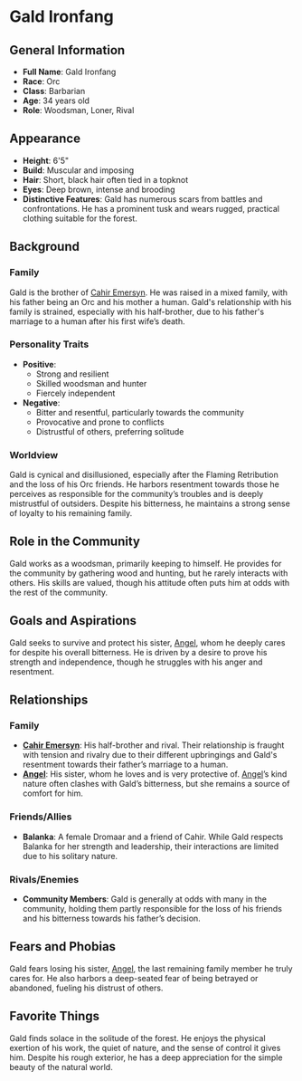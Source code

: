 # Gald Ironfang

## General Information
- **Full Name**: Gald Ironfang
- **Race**: Orc
- **Class**: Barbarian
- **Age**: 34 years old
- **Role**: Woodsman, Loner, Rival

## Appearance
- **Height**: 6'5"
- **Build**: Muscular and imposing
- **Hair**: Short, black hair often tied in a topknot
- **Eyes**: Deep brown, intense and brooding
- **Distinctive Features**: Gald has numerous scars from battles and confrontations. He has a prominent tusk and wears rugged, practical clothing suitable for the forest.

## Background

### Family
Gald is the brother of [Cahir Emersyn](../../Crown-of-the-Immortals/PCs/Cahir-Emersyn.md). He was raised in a mixed family, with his father being an Orc and his mother a human. Gald's relationship with his family is strained, especially with his half-brother, due to his father's marriage to a human after his first wife’s death.

### Personality Traits
- **Positive**:
  - Strong and resilient
  - Skilled woodsman and hunter
  - Fiercely independent
- **Negative**:
  - Bitter and resentful, particularly towards the community
  - Provocative and prone to conflicts
  - Distrustful of others, preferring solitude

### Worldview
Gald is cynical and disillusioned, especially after the Flaming Retribution and the loss of his Orc friends. He harbors resentment towards those he perceives as responsible for the community’s troubles and is deeply mistrustful of outsiders. Despite his bitterness, he maintains a strong sense of loyalty to his remaining family.

## Role in the Community
Gald works as a woodsman, primarily keeping to himself. He provides for the community by gathering wood and hunting, but he rarely interacts with others. His skills are valued, though his attitude often puts him at odds with the rest of the community.

## Goals and Aspirations
Gald seeks to survive and protect his sister, [Angel](Angel.md), whom he deeply cares for despite his overall bitterness. He is driven by a desire to prove his strength and independence, though he struggles with his anger and resentment.

## Relationships

### Family
- **[Cahir Emersyn](../../Crown-of-the-Immortals/PCs/Cahir-Emersyn.md)**: His half-brother and rival. Their relationship is fraught with tension and rivalry due to their different upbringings and Gald's resentment towards their father’s marriage to a human.
- **[Angel](Angel.md)**: His sister, whom he loves and is very protective of. [Angel](Angel.md)’s kind nature often clashes with Gald’s bitterness, but she remains a source of comfort for him.

### Friends/Allies
- **Balanka**: A female Dromaar and a friend of Cahir. While Gald respects Balanka for her strength and leadership, their interactions are limited due to his solitary nature.

### Rivals/Enemies
- **Community Members**: Gald is generally at odds with many in the community, holding them partly responsible for the loss of his friends and his bitterness towards his father’s decision.

## Fears and Phobias
Gald fears losing his sister, [Angel](Angel.md), the last remaining family member he truly cares for. He also harbors a deep-seated fear of being betrayed or abandoned, fueling his distrust of others.

## Favorite Things
Gald finds solace in the solitude of the forest. He enjoys the physical exertion of his work, the quiet of nature, and the sense of control it gives him. Despite his rough exterior, he has a deep appreciation for the simple beauty of the natural world.